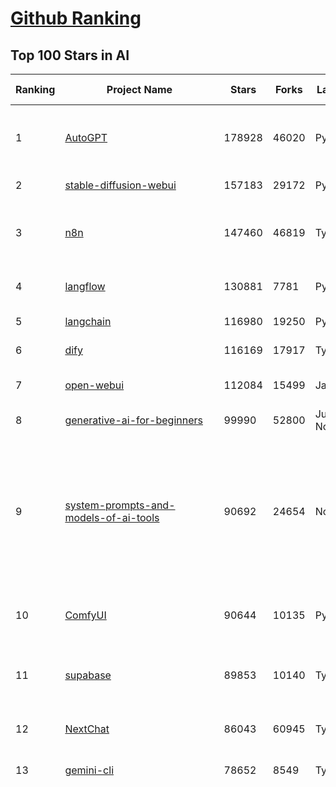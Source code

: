[Github Ranking](../README.md)
==========

## Top 100 Stars in AI

| Ranking | Project Name | Stars | Forks | Language | Open Issues | Description | Last Commit |
| ------- | ------------ | ----- | ----- | -------- | ----------- | ----------- | ----------- |
| 1 | [AutoGPT](https://github.com/Significant-Gravitas/AutoGPT) | 178928 | 46020 | Python | 186 | AutoGPT is the vision of accessible AI for everyone, to use and to build on. Our mission is to provide the tools, so that you can focus on what matters. | 2025-10-11T01:25:05Z |
| 2 | [stable-diffusion-webui](https://github.com/AUTOMATIC1111/stable-diffusion-webui) | 157183 | 29172 | Python | 2366 | Stable Diffusion web UI | 2025-10-07T20:06:10Z |
| 3 | [n8n](https://github.com/n8n-io/n8n) | 147460 | 46819 | TypeScript | 754 | Fair-code workflow automation platform with native AI capabilities. Combine visual building with custom code, self-host or cloud, 400+ integrations. | 2025-10-11T02:06:28Z |
| 4 | [langflow](https://github.com/langflow-ai/langflow) | 130881 | 7781 | Python | 386 | Langflow is a powerful tool for building and deploying AI-powered agents and workflows. | 2025-10-11T00:23:59Z |
| 5 | [langchain](https://github.com/langchain-ai/langchain) | 116980 | 19250 | Python | 154 | 🦜🔗 Build context-aware reasoning applications | 2025-10-11T01:53:23Z |
| 6 | [dify](https://github.com/langgenius/dify) | 116169 | 17917 | TypeScript | 478 | Production-ready platform for agentic workflow development. | 2025-10-11T03:08:31Z |
| 7 | [open-webui](https://github.com/open-webui/open-webui) | 112084 | 15499 | JavaScript | 233 | User-friendly AI Interface (Supports Ollama, OpenAI API, ...) | 2025-10-10T23:05:19Z |
| 8 | [generative-ai-for-beginners](https://github.com/microsoft/generative-ai-for-beginners) | 99990 | 52800 | Jupyter Notebook | 2 | 21 Lessons, Get Started Building with Generative AI  | 2025-10-06T03:12:29Z |
| 9 | [system-prompts-and-models-of-ai-tools](https://github.com/x1xhlol/system-prompts-and-models-of-ai-tools) | 90692 | 24654 | None | 53 | FULL Augment Code, Claude Code, Cluely, CodeBuddy, Comet, Cursor, Devin AI, Junie, Kiro, Leap.new, Lovable, Manus Agent Tools, NotionAI, Orchids.app, Perplexity, Poke, Qoder, Replit, Same.dev, Trae, Traycer AI, VSCode Agent, Warp.dev, Windsurf, Xcode, Z.ai Code, dia & v0. (And other Open Sourced) System Prompts, Internal Tools & AI Models | 2025-10-02T17:19:02Z |
| 10 | [ComfyUI](https://github.com/comfyanonymous/ComfyUI) | 90644 | 10135 | Python | 2814 | The most powerful and modular diffusion model GUI, api and backend with a graph/nodes interface. | 2025-10-10T23:21:41Z |
| 11 | [supabase](https://github.com/supabase/supabase) | 89853 | 10140 | TypeScript | 224 | The Postgres development platform. Supabase gives you a dedicated Postgres database to build your web, mobile, and AI applications. | 2025-10-11T00:31:32Z |
| 12 | [NextChat](https://github.com/ChatGPTNextWeb/NextChat) | 86043 | 60945 | TypeScript | 671 | ✨ Light and Fast AI Assistant. Support: Web \| iOS \| MacOS \| Android \|  Linux \| Windows | 2025-09-29T12:01:08Z |
| 13 | [gemini-cli](https://github.com/google-gemini/gemini-cli) | 78652 | 8549 | TypeScript | 1947 | An open-source AI agent that brings the power of Gemini directly into your terminal. | 2025-10-11T02:23:14Z |
| 14 | [funNLP](https://github.com/fighting41love/funNLP) | 76488 | 15023 | Python | 34 | 中英文敏感词、语言检测、中外手机/电话归属地/运营商查询、名字推断性别、手机号抽取、身份证抽取、邮箱抽取、中日文人名库、中文缩写库、拆字词典、词汇情感值、停用词、反动词表、暴恐词表、繁简体转换、英文模拟中文发音、汪峰歌词生成器、职业名称词库、同义词库、反义词库、否定词库、汽车品牌词库、汽车零件词库、连续英文切割、各种中文词向量、公司名字大全、古诗词库、IT词库、财经词库、成语词库、地名词库、历史名人词库、诗词词库、医学词库、饮食词库、法律词库、汽车词库、动物词库、中文聊天语料、中文谣言数据、百度中文问答数据集、句子相似度匹配算法集合、bert资源、文本生成&摘要相关工具、cocoNLP信息抽取工具、国内电话号码正则匹配、清华大学XLORE:中英文跨语言百科知识图谱、清华大学人工智能技术系列报告、自然语言生成、NLU太难了系列、自动对联数据及机器人、用户名黑名单列表、罪名法务名词及分类模型、微信公众号语料、cs224n深度学习自然语言处理课程、中文手写汉字识别、中文自然语言处理 语料/数据集、变量命名神器、分词语料库+代码、任务型对话英文数据集、ASR 语音数据集 + 基于深度学习的中文语音识别系统、笑声检测器、Microsoft多语言数字/单位/如日期时间识别包、中华新华字典数据库及api(包括常用歇后语、成语、词语和汉字)、文档图谱自动生成、SpaCy 中文模型、Common Voice语音识别数据集新版、神经网络关系抽取、基于bert的命名实体识别、关键词(Keyphrase)抽取包pke、基于医疗领域知识图谱的问答系统、基于依存句法与语义角色标注的事件三元组抽取、依存句法分析4万句高质量标注数据、cnocr：用来做中文OCR的Python3包、中文人物关系知识图谱项目、中文nlp竞赛项目及代码汇总、中文字符数据、speech-aligner: 从“人声语音”及其“语言文本”产生音素级别时间对齐标注的工具、AmpliGraph: 知识图谱表示学习(Python)库：知识图谱概念链接预测、Scattertext 文本可视化(python)、语言/知识表示工具：BERT & ERNIE、中文对比英文自然语言处理NLP的区别综述、Synonyms中文近义词工具包、HarvestText领域自适应文本挖掘工具（新词发现-情感分析-实体链接等）、word2word：(Python)方便易用的多语言词-词对集：62种语言/3,564个多语言对、语音识别语料生成工具：从具有音频/字幕的在线视频创建自动语音识别(ASR)语料库、构建医疗实体识别的模型（包含词典和语料标注）、单文档非监督的关键词抽取、Kashgari中使用gpt-2语言模型、开源的金融投资数据提取工具、文本自动摘要库TextTeaser: 仅支持英文、人民日报语料处理工具集、一些关于自然语言的基本模型、基于14W歌曲知识库的问答尝试--功能包括歌词接龙and已知歌词找歌曲以及歌曲歌手歌词三角关系的问答、基于Siamese bilstm模型的相似句子判定模型并提供训练数据集和测试数据集、用Transformer编解码模型实现的根据Hacker News文章标题自动生成评论、用BERT进行序列标记和文本分类的模板代码、LitBank：NLP数据集——支持自然语言处理和计算人文学科任务的100部带标记英文小说语料、百度开源的基准信息抽取系统、虚假新闻数据集、Facebook: LAMA语言模型分析，提供Transformer-XL/BERT/ELMo/GPT预训练语言模型的统一访问接口、CommonsenseQA：面向常识的英文QA挑战、中文知识图谱资料、数据及工具、各大公司内部里大牛分享的技术文档 PDF 或者 PPT、自然语言生成SQL语句（英文）、中文NLP数据增强（EDA）工具、英文NLP数据增强工具 、基于医药知识图谱的智能问答系统、京东商品知识图谱、基于mongodb存储的军事领域知识图谱问答项目、基于远监督的中文关系抽取、语音情感分析、中文ULMFiT-情感分析-文本分类-语料及模型、一个拍照做题程序、世界各国大规模人名库、一个利用有趣中文语料库 qingyun 训练出来的中文聊天机器人、中文聊天机器人seqGAN、省市区镇行政区划数据带拼音标注、教育行业新闻语料库包含自动文摘功能、开放了对话机器人-知识图谱-语义理解-自然语言处理工具及数据、中文知识图谱：基于百度百科中文页面-抽取三元组信息-构建中文知识图谱、masr: 中文语音识别-提供预训练模型-高识别率、Python音频数据增广库、中文全词覆盖BERT及两份阅读理解数据、ConvLab：开源多域端到端对话系统平台、中文自然语言处理数据集、基于最新版本rasa搭建的对话系统、基于TensorFlow和BERT的管道式实体及关系抽取、一个小型的证券知识图谱/知识库、复盘所有NLP比赛的TOP方案、OpenCLaP：多领域开源中文预训练语言模型仓库、UER：基于不同语料+编码器+目标任务的中文预训练模型仓库、中文自然语言处理向量合集、基于金融-司法领域(兼有闲聊性质)的聊天机器人、g2pC：基于上下文的汉语读音自动标记模块、Zincbase 知识图谱构建工具包、诗歌质量评价/细粒度情感诗歌语料库、快速转化「中文数字」和「阿拉伯数字」、百度知道问答语料库、基于知识图谱的问答系统、jieba_fast 加速版的jieba、正则表达式教程、中文阅读理解数据集、基于BERT等最新语言模型的抽取式摘要提取、Python利用深度学习进行文本摘要的综合指南、知识图谱深度学习相关资料整理、维基大规模平行文本语料、StanfordNLP 0.2.0：纯Python版自然语言处理包、NeuralNLP-NeuralClassifier：腾讯开源深度学习文本分类工具、端到端的封闭域对话系统、中文命名实体识别：NeuroNER vs. BertNER、新闻事件线索抽取、2019年百度的三元组抽取比赛：“科学空间队”源码、基于依存句法的开放域文本知识三元组抽取和知识库构建、中文的GPT2训练代码、ML-NLP - 机器学习(Machine Learning)NLP面试中常考到的知识点和代码实现、nlp4han:中文自然语言处理工具集(断句/分词/词性标注/组块/句法分析/语义分析/NER/N元语法/HMM/代词消解/情感分析/拼写检查、XLM：Facebook的跨语言预训练语言模型、用基于BERT的微调和特征提取方法来进行知识图谱百度百科人物词条属性抽取、中文自然语言处理相关的开放任务-数据集-当前最佳结果、CoupletAI - 基于CNN+Bi-LSTM+Attention 的自动对对联系统、抽象知识图谱、MiningZhiDaoQACorpus - 580万百度知道问答数据挖掘项目、brat rapid annotation tool: 序列标注工具、大规模中文知识图谱数据：1.4亿实体、数据增强在机器翻译及其他nlp任务中的应用及效果、allennlp阅读理解:支持多种数据和模型、PDF表格数据提取工具 、 Graphbrain：AI开源软件库和科研工具，目的是促进自动意义提取和文本理解以及知识的探索和推断、简历自动筛选系统、基于命名实体识别的简历自动摘要、中文语言理解测评基准，包括代表性的数据集&基准模型&语料库&排行榜、树洞 OCR 文字识别 、从包含表格的扫描图片中识别表格和文字、语声迁移、Python口语自然语言处理工具集(英文)、 similarity：相似度计算工具包，java编写、海量中文预训练ALBERT模型 、Transformers 2.0 、基于大规模音频数据集Audioset的音频增强 、Poplar：网页版自然语言标注工具、图片文字去除，可用于漫画翻译 、186种语言的数字叫法库、Amazon发布基于知识的人-人开放领域对话数据集 、中文文本纠错模块代码、繁简体转换 、 Python实现的多种文本可读性评价指标、类似于人名/地名/组织机构名的命名体识别数据集 、东南大学《知识图谱》研究生课程(资料)、. 英文拼写检查库 、 wwsearch是企业微信后台自研的全文检索引擎、CHAMELEON：深度学习新闻推荐系统元架构 、 8篇论文梳理BERT相关模型进展与反思、DocSearch：免费文档搜索引擎、 LIDA：轻量交互式对话标注工具 、aili - the fastest in-memory index in the East 东半球最快并发索引 、知识图谱车音工作项目、自然语言生成资源大全 、中日韩分词库mecab的Python接口库、中文文本摘要/关键词提取、汉字字符特征提取器 (featurizer)，提取汉字的特征（发音特征、字形特征）用做深度学习的特征、中文生成任务基准测评 、中文缩写数据集、中文任务基准测评 - 代表性的数据集-基准(预训练)模型-语料库-baseline-工具包-排行榜、PySS3：面向可解释AI的SS3文本分类器机器可视化工具 、中文NLP数据集列表、COPE - 格律诗编辑程序、doccano：基于网页的开源协同多语言文本标注工具 、PreNLP：自然语言预处理库、简单的简历解析器，用来从简历中提取关键信息、用于中文闲聊的GPT2模型：GPT2-chitchat、基于检索聊天机器人多轮响应选择相关资源列表(Leaderboards、Datasets、Papers)、(Colab)抽象文本摘要实现集锦(教程 、词语拼音数据、高效模糊搜索工具、NLP数据增广资源集、微软对话机器人框架 、 GitHub Typo Corpus：大规模GitHub多语言拼写错误/语法错误数据集、TextCluster：短文本聚类预处理模块 Short text cluster、面向语音识别的中文文本规范化、BLINK：最先进的实体链接库、BertPunc：基于BERT的最先进标点修复模型、Tokenizer：快速、可定制的文本词条化库、中文语言理解测评基准，包括代表性的数据集、基准(预训练)模型、语料库、排行榜、spaCy 医学文本挖掘与信息提取 、 NLP任务示例项目代码集、 python拼写检查库、chatbot-list - 行业内关于智能客服、聊天机器人的应用和架构、算法分享和介绍、语音质量评价指标(MOSNet, BSSEval, STOI, PESQ, SRMR)、 用138GB语料训练的法文RoBERTa预训练语言模型 、BERT-NER-Pytorch：三种不同模式的BERT中文NER实验、无道词典 - 有道词典的命令行版本，支持英汉互查和在线查询、2019年NLP亮点回顾、 Chinese medical dialogue data 中文医疗对话数据集 、最好的汉字数字(中文数字)-阿拉伯数字转换工具、 基于百科知识库的中文词语多词义/义项获取与特定句子词语语义消歧、awesome-nlp-sentiment-analysis - 情感分析、情绪原因识别、评价对象和评价词抽取、LineFlow：面向所有深度学习框架的NLP数据高效加载器、中文医学NLP公开资源整理 、MedQuAD：(英文)医学问答数据集、将自然语言数字串解析转换为整数和浮点数、Transfer Learning in Natural Language Processing (NLP) 、面向语音识别的中文/英文发音辞典、Tokenizers：注重性能与多功能性的最先进分词器、CLUENER 细粒度命名实体识别 Fine Grained Named Entity Recognition、 基于BERT的中文命名实体识别、中文谣言数据库、NLP数据集/基准任务大列表、nlp相关的一些论文及代码, 包括主题模型、词向量(Word Embedding)、命名实体识别(NER)、文本分类(Text Classificatin)、文本生成(Text Generation)、文本相似性(Text Similarity)计算等，涉及到各种与nlp相关的算法，基于keras和tensorflow 、Python文本挖掘/NLP实战示例、 Blackstone：面向非结构化法律文本的spaCy pipeline和NLP模型通过同义词替换实现文本“变脸” 、中文 预训练 ELECTREA 模型: 基于对抗学习 pretrain Chinese Model 、albert-chinese-ner - 用预训练语言模型ALBERT做中文NER 、基于GPT2的特定主题文本生成/文本增广、开源预训练语言模型合集、多语言句向量包、编码、标记和实现：一种可控高效的文本生成方法、 英文脏话大列表 、attnvis：GPT2、BERT等transformer语言模型注意力交互可视化、CoVoST：Facebook发布的多语种语音-文本翻译语料库，包括11种语言(法语、德语、荷兰语、俄语、西班牙语、意大利语、土耳其语、波斯语、瑞典语、蒙古语和中文)的语音、文字转录及英文译文、Jiagu自然语言处理工具 - 以BiLSTM等模型为基础，提供知识图谱关系抽取 中文分词 词性标注 命名实体识别 情感分析 新词发现 关键词 文本摘要 文本聚类等功能、用unet实现对文档表格的自动检测，表格重建、NLP事件提取文献资源列表 、 金融领域自然语言处理研究资源大列表、CLUEDatasetSearch - 中英文NLP数据集：搜索所有中文NLP数据集，附常用英文NLP数据集 、medical_NER - 中文医学知识图谱命名实体识别 、(哈佛)讲因果推理的免费书、知识图谱相关学习资料/数据集/工具资源大列表、Forte：灵活强大的自然语言处理pipeline工具集 、Python字符串相似性算法库、PyLaia：面向手写文档分析的深度学习工具包、TextFooler：针对文本分类/推理的对抗文本生成模块、Haystack：灵活、强大的可扩展问答(QA)框架、中文关键短语抽取工具 | 2024-05-10T07:38:24Z |
| 15 | [netdata](https://github.com/netdata/netdata) | 76338 | 6195 | C | 168 | The fastest path to AI-powered full stack observability, even for lean teams. | 2025-10-11T00:23:10Z |
| 16 | [LLMs-from-scratch](https://github.com/rasbt/LLMs-from-scratch) | 75047 | 10979 | Jupyter Notebook | 4 | Implement a ChatGPT-like LLM in PyTorch from scratch, step by step | 2025-10-09T16:17:03Z |
| 17 | [Deep-Live-Cam](https://github.com/hacksider/Deep-Live-Cam) | 73936 | 10771 | Python | 64 | real time face swap and one-click video deepfake with only a single image | 2025-08-29T06:44:46Z |
| 18 | [awesome-mcp-servers](https://github.com/punkpeye/awesome-mcp-servers) | 72449 | 6022 | None | 40 | A collection of MCP servers. | 2025-10-07T15:18:20Z |
| 19 | [awesome-llm-apps](https://github.com/Shubhamsaboo/awesome-llm-apps) | 71602 | 9222 | Python | 2 | Collection of awesome LLM apps with AI Agents and RAG using OpenAI, Anthropic, Gemini and opensource models. | 2025-10-10T00:42:27Z |
| 20 | [browser-use](https://github.com/browser-use/browser-use) | 71069 | 8377 | Python | 125 | 🌐 Make websites accessible for AI agents. Automate tasks online with ease. | 2025-10-11T02:22:14Z |
| 21 | [lobe-chat](https://github.com/lobehub/lobe-chat) | 66559 | 13797 | TypeScript | 944 | 🤯 Lobe Chat - an open-source, modern design AI chat framework. Supports multiple AI providers (OpenAI / Claude 4 / Gemini / DeepSeek / Ollama / Qwen), Knowledge Base (file upload / RAG ), one click install MCP Marketplace and Artifacts / Thinking. One-click FREE deployment of your private AI Agent application. | 2025-10-11T02:55:44Z |
| 22 | [AppFlowy](https://github.com/AppFlowy-IO/AppFlowy) | 65878 | 4652 | Dart | 976 | Bring projects, wikis, and teams together with AI. AppFlowy is the AI collaborative workspace where you achieve more without losing control of your data. The leading open source Notion alternative. | 2025-09-29T12:29:14Z |
| 23 | [ragflow](https://github.com/infiniflow/ragflow) | 65719 | 6912 | TypeScript | 2906 | RAGFlow is a leading open-source Retrieval-Augmented Generation (RAG) engine that fuses cutting-edge RAG with Agent capabilities to create a superior context layer for LLMs | 2025-10-11T02:22:52Z |
| 24 | [firecrawl](https://github.com/firecrawl/firecrawl) | 62358 | 5015 | TypeScript | 49 | The Web Data API for AI - Turn entire websites into LLM-ready markdown or structured data 🔥 | 2025-10-10T20:53:47Z |
| 25 | [LLaMA-Factory](https://github.com/hiyouga/LLaMA-Factory) | 59947 | 7354 | Python | 686 | Unified Efficient Fine-Tuning of 100+ LLMs & VLMs (ACL 2024) | 2025-10-09T14:39:37Z |
| 26 | [MetaGPT](https://github.com/FoundationAgents/MetaGPT) | 58861 | 7129 | Python | 11 | 🌟 The Multi-Agent Framework: First AI Software Company, Towards Natural Language Programming | 2025-10-04T05:57:57Z |
| 27 | [PaddleOCR](https://github.com/PaddlePaddle/PaddleOCR) | 56912 | 8833 | Python | 122 | Turn any PDF or image document into structured data for your AI. A powerful, lightweight OCR toolkit that bridges the gap between images/PDFs and LLMs. Supports 80+ languages. | 2025-10-06T18:17:51Z |
| 28 | [gpt-engineer](https://github.com/AntonOsika/gpt-engineer) | 54931 | 7316 | Python | 31 | CLI platform to experiment with codegen. Precursor to: https://lovable.dev | 2025-05-14T10:15:10Z |
| 29 | [crawl4ai](https://github.com/unclecode/crawl4ai) | 54434 | 5428 | Python | 185 | 🚀🤖 Crawl4AI: Open-source LLM Friendly Web Crawler & Scraper. Don't be shy, join here: https://discord.gg/jP8KfhDhyN | 2025-10-09T14:26:38Z |
| 30 | [ChatGPT](https://github.com/lencx/ChatGPT) | 54159 | 6175 | Rust | 852 | 🔮 ChatGPT Desktop Application (Mac, Windows and Linux) | 2024-08-29T17:58:11Z |
| 31 | [meilisearch](https://github.com/meilisearch/meilisearch) | 53597 | 2206 | Rust | 211 | A lightning-fast search engine API bringing AI-powered hybrid search to your sites and applications. | 2025-10-10T09:28:37Z |
| 32 | [OpenBB](https://github.com/OpenBB-finance/OpenBB) | 53141 | 5094 | Python | 33 | Financial data platform for analysts, quants and AI agents. | 2025-10-11T01:09:12Z |
| 33 | [autogen](https://github.com/microsoft/autogen) | 50636 | 7735 | Python | 405 | A programming framework for agentic AI | 2025-10-08T04:58:17Z |
| 34 | [anything-llm](https://github.com/Mintplex-Labs/anything-llm) | 49852 | 5208 | JavaScript | 255 | The all-in-one Desktop & Docker AI application with built-in RAG, AI agents, No-code agent builder, MCP compatibility,  and more. | 2025-10-10T23:58:28Z |
| 35 | [MoneyPrinterTurbo](https://github.com/harry0703/MoneyPrinterTurbo) | 46047 | 6452 | Python | 195 | 利用AI大模型，一键生成高清短视频 Generate short videos with one click using AI LLM. | 2025-06-11T06:34:54Z |
| 36 | [dbeaver](https://github.com/dbeaver/dbeaver) | 45710 | 3868 | Java | 3059 | Free universal database tool and SQL client | 2025-10-10T13:48:13Z |
| 37 | [Flowise](https://github.com/FlowiseAI/Flowise) | 45345 | 22698 | TypeScript | 606 | Build AI Agents, Visually | 2025-10-10T08:10:43Z |
| 38 | [text-generation-webui](https://github.com/oobabooga/text-generation-webui) | 45134 | 5808 | Python | 2597 | The definitive Web UI for local AI, with powerful features and easy setup. | 2025-10-11T01:42:42Z |
| 39 | [JeecgBoot](https://github.com/jeecgboot/JeecgBoot) | 44030 | 15588 | Java | 33 | 🔥AI低代码平台，助力企业快速实现低代码开发和构建AI应用！前后端分离架构 SpringBoot3，SpringCloud、Mybatis，Ant Design&Vue3、TS+vite！强大代码生成器实现前后端一键生成，无需手写代码! 引领AI低代码开发模式：AI生成→在线编码→代码生成→手工合并，解决Java项目80%重复工作，提升效率，节省成本，兼顾灵活性~ | 2025-10-10T10:11:14Z |
| 40 | [ClickHouse](https://github.com/ClickHouse/ClickHouse) | 43293 | 7712 | C++ | 4668 | ClickHouse® is a real-time analytics database management system | 2025-10-10T23:14:58Z |
| 41 | [AI-For-Beginners](https://github.com/microsoft/AI-For-Beginners) | 43055 | 8383 | Jupyter Notebook | 1 | 12 Weeks, 24 Lessons, AI for All! | 2025-10-03T19:03:07Z |
| 42 | [airflow](https://github.com/apache/airflow) | 42750 | 15769 | Python | 1375 | Apache Airflow - A platform to programmatically author, schedule, and monitor workflows | 2025-10-11T03:10:49Z |
| 43 | [GitHubDaily](https://github.com/GitHubDaily/GitHubDaily) | 42402 | 4300 | None | 425 | 坚持分享 GitHub 上高质量、有趣实用的开源技术教程、开发者工具、编程网站、技术资讯。A list cool, interesting projects of GitHub. | 2025-03-20T08:54:47Z |
| 44 | [ai-agents-for-beginners](https://github.com/microsoft/ai-agents-for-beginners) | 42288 | 13874 | Jupyter Notebook | 12 | 12 Lessons to Get Started Building AI Agents | 2025-10-09T19:58:37Z |
| 45 | [llm-app](https://github.com/pathwaycom/llm-app) | 42196 | 1136 | Jupyter Notebook | 4 | Ready-to-run cloud templates for RAG, AI pipelines, and enterprise search with live data. 🐳Docker-friendly.⚡Always in sync with Sharepoint, Google Drive, S3, Kafka, PostgreSQL, real-time data APIs, and more. | 2025-10-03T08:32:04Z |
| 46 | [kong](https://github.com/Kong/kong) | 41923 | 4997 | Lua | 63 | 🦍 The Cloud-Native Gateway for APIs & AI | 2025-10-09T02:31:09Z |
| 47 | [ai-hedge-fund](https://github.com/virattt/ai-hedge-fund) | 41740 | 7364 | Python | 24 | An AI Hedge Fund Team | 2025-09-30T21:55:53Z |
| 48 | [ailearning](https://github.com/apachecn/ailearning) | 41539 | 11593 | Python | 3 | AiLearning：数据分析+机器学习实战+线性代数+PyTorch+NLTK+TF2 | 2024-11-12T16:21:55Z |
| 49 | [ColossalAI](https://github.com/hpcaitech/ColossalAI) | 41200 | 4535 | Python | 430 | Making large AI models cheaper, faster and more accessible | 2025-10-06T17:48:50Z |
| 50 | [docling](https://github.com/docling-project/docling) | 41138 | 2910 | Python | 625 | Get your documents ready for gen AI | 2025-10-10T14:13:58Z |
| 51 | [mem0](https://github.com/mem0ai/mem0) | 41090 | 4365 | Python | 279 | Universal memory layer for AI Agents; Announcing OpenMemory MCP - local and secure memory management. | 2025-10-10T22:25:03Z |
| 52 | [upscayl](https://github.com/upscayl/upscayl) | 40240 | 1881 | TypeScript | 55 | 🆙 Upscayl - #1 Free and Open Source AI Image Upscaler for Linux, MacOS and Windows. | 2025-09-24T19:44:23Z |
| 53 | [chatgpt-on-wechat](https://github.com/zhayujie/chatgpt-on-wechat) | 39320 | 9447 | Python | 307 | 基于大模型搭建的聊天机器人，同时支持 微信公众号、企业微信应用、飞书、钉钉 等接入，可选择ChatGPT/Claude/DeepSeek/文心一言/讯飞星火/通义千问/ Gemini/GLM-4/Kimi/LinkAI，能处理文本、语音和图片，访问操作系统和互联网，支持基于自有知识库进行定制企业智能客服。 | 2025-08-08T02:47:49Z |
| 54 | [ray](https://github.com/ray-project/ray) | 39278 | 6866 | Python | 2786 | Ray is an AI compute engine. Ray consists of a core distributed runtime and a set of AI Libraries for accelerating ML workloads. | 2025-10-11T03:01:08Z |
| 55 | [crewAI](https://github.com/crewAIInc/crewAI) | 39049 | 5192 | Python | 37 | Framework for orchestrating role-playing, autonomous AI agents. By fostering collaborative intelligence, CrewAI empowers agents to work together seamlessly, tackling complex tasks. | 2025-10-10T22:19:30Z |
| 56 | [photoprism](https://github.com/photoprism/photoprism) | 38541 | 2158 | Go | 437 | AI-Powered Photos App for the Decentralized Web 🌈💎✨ | 2025-10-10T20:38:05Z |
| 57 | [quivr](https://github.com/QuivrHQ/quivr) | 38496 | 3677 | Python | 2 | Opiniated RAG for integrating GenAI in your apps 🧠   Focus on your product rather than the RAG. Easy integration in existing products with customisation!  Any LLM: GPT4, Groq, Llama. Any Vectorstore: PGVector, Faiss. Any Files. Anyway you want.  | 2025-07-09T12:55:23Z |
| 58 | [aider](https://github.com/Aider-AI/aider) | 37885 | 3566 | Python | 1047 | aider is AI pair programming in your terminal | 2025-10-05T19:11:17Z |
| 59 | [Open-Assistant](https://github.com/LAION-AI/Open-Assistant) | 37477 | 3298 | Python | 227 | OpenAssistant is a chat-based assistant that understands tasks, can interact with third-party systems, and retrieve information dynamically to do so. | 2024-08-17T01:55:35Z |
| 60 | [chatbox](https://github.com/chatboxai/chatbox) | 36878 | 3735 | TypeScript | 877 | User-friendly Desktop Client App for AI Models/LLMs (GPT, Claude, Gemini, Ollama...) | 2025-09-13T13:01:11Z |
| 61 | [ToolJet](https://github.com/ToolJet/ToolJet) | 36723 | 4829 | JavaScript | 642 | ToolJet is the open-source foundation of ToolJet AI - the AI-native platform for building internal tools, dashboard, business applications, workflows and AI agents 🚀 | 2025-10-10T14:22:21Z |
| 62 | [MockingBird](https://github.com/babysor/MockingBird) | 36687 | 5262 | Python | 478 | 🚀AI拟声: 5秒内克隆您的声音并生成任意语音内容 Clone a voice in 5 seconds to generate arbitrary speech in real-time | 2024-11-15T05:00:29Z |
| 63 | [google-research](https://github.com/google-research/google-research) | 36501 | 8208 | Jupyter Notebook | 1074 | Google Research | 2025-10-09T14:11:24Z |
| 64 | [mindsdb](https://github.com/mindsdb/mindsdb) | 36383 | 5852 | Python | 49 | AI Analytics and Knowledge Engine for RAG over large-scale, heterogeneous data. - The only MCP Server you'll ever need | 2025-10-10T19:20:52Z |
| 65 | [cursor-free-vip](https://github.com/yeongpin/cursor-free-vip) | 36195 | 4447 | Python | 612 | [Support 0.49.x]（Reset Cursor AI MachineID & Bypass Higher Token Limit） Cursor Ai ，自动重置机器ID ， 免费升级使用Pro功能: You've reached your trial request limit. / Too many free trial accounts used on this machine. Please upgrade to pro. We have this limit in place to prevent abuse. Please let us know if you believe this is a mistake. | 2025-09-16T03:47:39Z |
| 66 | [LocalAI](https://github.com/mudler/LocalAI) | 35748 | 2823 | Go | 293 | :robot: The free, Open Source alternative to OpenAI, Claude and others. Self-hosted and local-first. Drop-in replacement for OpenAI,  running on consumer-grade hardware. No GPU required. Runs gguf, transformers, diffusers and many more. Features: Generate Text, Audio, Video, Images, Voice Cloning, Distributed, P2P and decentralized inference | 2025-10-10T21:16:25Z |
| 67 | [AgentGPT](https://github.com/reworkd/AgentGPT) | 35038 | 9475 | TypeScript | 130 | 🤖 Assemble, configure, and deploy autonomous AI Agents in your browser. | 2025-04-29T01:19:32Z |
| 68 | [Folo](https://github.com/RSSNext/Folo) | 34840 | 1679 | TypeScript | 276 | 🧡 Follow everything in one place | 2025-10-11T02:38:57Z |
| 69 | [awesome-cursorrules](https://github.com/PatrickJS/awesome-cursorrules) | 34480 | 2932 | MDX | 35 | 📄  Configuration files that enhance Cursor AI editor experience with custom rules and behaviors | 2025-09-24T22:10:23Z |
| 70 | [gold-miner](https://github.com/xitu/gold-miner) | 34270 | 5042 | None | 11 | 🥇掘金翻译计划，可能是世界最大最好的英译中技术社区，最懂读者和译者的翻译平台： | 2024-04-17T09:44:37Z |
| 71 | [agno](https://github.com/agno-agi/agno) | 34224 | 4414 | Python | 109 | High-performance SDK and runtime for multi-agent systems. Build, run and manage secure multi-agent systems in your cloud. | 2025-10-10T20:25:08Z |
| 72 | [spec-kit](https://github.com/github/spec-kit) | 33998 | 2901 | Python | 302 | 💫 Toolkit to help you get started with Spec-Driven Development | 2025-10-10T20:19:32Z |
| 73 | [Fabric](https://github.com/danielmiessler/Fabric) | 33814 | 3452 | JavaScript | 39 | Fabric is an open-source framework for augmenting humans using AI. It provides a modular system for solving specific problems using a crowdsourced set of AI prompts that can be used anywhere. | 2025-10-06T00:03:41Z |
| 74 | [ruoyi-vue-pro](https://github.com/YunaiV/ruoyi-vue-pro) | 33530 | 7230 | Java | 6 | 🔥 官方推荐 🔥 RuoYi-Vue 全新 Pro 版本，优化重构所有功能。基于 Spring Boot + MyBatis Plus + Vue & Element 实现的后台管理系统 + 微信小程序，支持 RBAC 动态权限、数据权限、SaaS 多租户、Flowable 工作流、三方登录、支付、短信、商城、CRM、ERP、AI 大模型等功能。你的 ⭐️ Star ⭐️，是作者生发的动力！ | 2025-10-02T09:53:48Z |
| 75 | [gpt-pilot](https://github.com/Pythagora-io/gpt-pilot) | 33423 | 3432 | Python | 237 | The first real AI developer | 2025-09-11T13:41:50Z |
| 76 | [context7](https://github.com/upstash/context7) | 33233 | 1659 | JavaScript | 72 | Context7 MCP Server -- Up-to-date code documentation for LLMs and AI code editors | 2025-10-10T18:14:43Z |
| 77 | [spaCy](https://github.com/explosion/spaCy) | 32630 | 4596 | Python | 172 | 💫 Industrial-strength Natural Language Processing (NLP) in Python | 2025-05-28T15:28:05Z |
| 78 | [chatbot-ui](https://github.com/mckaywrigley/chatbot-ui) | 32433 | 9348 | TypeScript | 180 | AI chat for any model. | 2024-08-03T00:38:07Z |
| 79 | [tabby](https://github.com/TabbyML/tabby) | 32225 | 1610 | Rust | 216 | Self-hosted AI coding assistant | 2025-09-26T20:03:32Z |
| 80 | [nacos](https://github.com/alibaba/nacos) | 32122 | 13149 | Java | 242 | an easy-to-use dynamic service discovery, configuration and service management platform for building AI cloud native applications. | 2025-10-10T02:48:01Z |
| 81 | [qlib](https://github.com/microsoft/qlib) | 31967 | 4932 | Python | 256 | Qlib is an AI-oriented Quant investment platform that aims to use AI tech to empower Quant Research, from exploring ideas to implementing productions. Qlib supports diverse ML modeling paradigms, including supervised learning, market dynamics modeling, and RL, and is now equipped with https://github.com/microsoft/RD-Agent to automate R&D process. | 2025-09-26T04:15:09Z |
| 82 | [fairseq](https://github.com/facebookresearch/fairseq) | 31858 | 6611 | Python | 1192 | Facebook AI Research Sequence-to-Sequence Toolkit written in Python. | 2025-09-30T11:16:06Z |
| 83 | [exo](https://github.com/exo-explore/exo) | 31780 | 2129 | Python | 371 | Run your own AI cluster at home with everyday devices 📱💻 🖥️⌚ | 2025-10-09T15:52:19Z |
| 84 | [netron](https://github.com/lutzroeder/netron) | 31533 | 3004 | JavaScript | 19 | Visualizer for neural network, deep learning and machine learning models | 2025-10-10T23:42:06Z |
| 85 | [cursor](https://github.com/cursor/cursor) | 31429 | 2064 | None | 2162 | The AI Code Editor | 2024-10-13T19:23:26Z |
| 86 | [khoj](https://github.com/khoj-ai/khoj) | 31293 | 1834 | Python | 76 | Your AI second brain. Self-hostable. Get answers from the web or your docs. Build custom agents, schedule automations, do deep research. Turn any online or local LLM into your personal, autonomous AI (gpt, claude, gemini, llama, qwen, mistral). Get started - free. | 2025-09-16T09:17:58Z |
| 87 | [LibreChat](https://github.com/danny-avila/LibreChat) | 30673 | 5892 | TypeScript | 198 | Enhanced ChatGPT Clone: Features Agents, MCP, DeepSeek, Anthropic, AWS, OpenAI, Responses API, Azure, Groq, o1, GPT-5, Mistral, OpenRouter, Vertex AI, Gemini, Artifacts, AI model switching, message search, Code Interpreter, langchain, DALL-E-3, OpenAPI Actions, Functions, Secure Multi-User Auth, Presets, open-source for self-hosting. Active. | 2025-10-10T12:42:43Z |
| 88 | [AI-Expert-Roadmap](https://github.com/AMAI-GmbH/AI-Expert-Roadmap) | 30353 | 2540 | JavaScript | 12 | Roadmap to becoming an Artificial Intelligence Expert in 2022 | 2025-09-12T14:59:30Z |
| 89 | [roop](https://github.com/s0md3v/roop) | 30259 | 6886 | Python | 0 | one-click face swap | 2024-08-19T12:57:17Z |
| 90 | [pytorch-lightning](https://github.com/Lightning-AI/pytorch-lightning) | 30234 | 3581 | Python | 824 | Pretrain, finetune ANY AI model of ANY size on 1 or 10,000+ GPUs with zero code changes. | 2025-10-07T12:58:08Z |
| 91 | [Mr.-Ranedeer-AI-Tutor](https://github.com/JushBJJ/Mr.-Ranedeer-AI-Tutor) | 29663 | 3380 | None | 14 | A GPT-4 AI Tutor Prompt for customizable personalized learning experiences. | 2025-09-30T08:08:00Z |
| 92 | [continue](https://github.com/continuedev/continue) | 29244 | 3614 | TypeScript | 659 | ⏩ Ship faster with Continuous AI. Build and run custom agents across your IDE, terminal, and CI | 2025-10-11T01:47:59Z |
| 93 | [Jobs_Applier_AI_Agent_AIHawk](https://github.com/feder-cr/Jobs_Applier_AI_Agent_AIHawk) | 28959 | 4398 | Python | 11 | AIHawk aims to easy job hunt process by automating the job application process. Utilizing artificial intelligence, it enables users to apply for multiple jobs in a tailored way. | 2025-05-28T13:24:12Z |
| 94 | [PDFMathTranslate](https://github.com/Byaidu/PDFMathTranslate) | 28742 | 2529 | Python | 111 | [EMNLP 2025 Demo] PDF scientific paper translation with preserved formats - 基于 AI 完整保留排版的 PDF 文档全文双语翻译，支持 Google/DeepL/Ollama/OpenAI 等服务，提供 CLI/GUI/MCP/Docker/Zotero | 2025-10-06T13:49:56Z |
| 95 | [500-AI-Machine-learning-Deep-learning-Computer-vision-NLP-Projects-with-code](https://github.com/ashishpatel26/500-AI-Machine-learning-Deep-learning-Computer-vision-NLP-Projects-with-code) | 27884 | 6300 | None | 46 | 500 AI Machine learning Deep learning Computer vision NLP Projects with code | 2025-08-01T11:54:09Z |
| 96 | [so-vits-svc](https://github.com/svc-develop-team/so-vits-svc) | 27662 | 5055 | Python | 21 | SoftVC VITS Singing Voice Conversion | 2023-11-11T13:11:31Z |
| 97 | [Genesis](https://github.com/Genesis-Embodied-AI/Genesis) | 27369 | 2513 | Python | 106 | A generative world for general-purpose robotics & embodied AI learning. | 2025-10-10T18:52:11Z |
| 98 | [opencode](https://github.com/sst/opencode) | 27237 | 1988 | TypeScript | 829 | The AI coding agent built for the terminal. | 2025-10-11T01:26:19Z |
| 99 | [nx](https://github.com/nrwl/nx) | 27201 | 2606 | TypeScript | 628 | Get to green PRs in half the time. Nx optimizes your builds, scales your CI, and fixes failed PRs. Built for developers and AI agents. | 2025-10-11T00:33:19Z |
| 100 | [Perplexica](https://github.com/ItzCrazyKns/Perplexica) | 26619 | 2754 | TypeScript | 156 | Perplexica is an AI-powered search engine. It is an Open source alternative to Perplexity AI | 2025-10-09T16:27:18Z |


